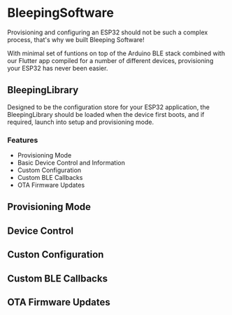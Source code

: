 # BleepingSoftware

Provisioning and configuring an ESP32 should not be such a complex process, that's why we built Bleeping Software!

With minimal set of funtions on top of the Arduino BLE stack combined with our Flutter app compiled for a number of different devices, provisioning your ESP32 has never been easier.

## BleepingLibrary

Designed to be the configuration store for your ESP32 application, the BleepingLibrary should be loaded when the device first boots, and if required, launch into setup and provisioning mode.

### Features

- Provisioning Mode
- Basic Device Control and Information
- Custom Configuration
- Custom BLE Callbacks
- OTA Firmware Updates

## Provisioning Mode

## Device Control

## Custon Configuration

## Custom BLE Callbacks

## OTA Firmware Updates

